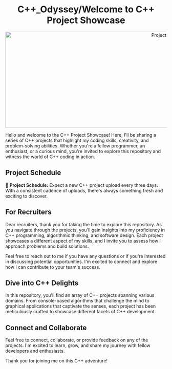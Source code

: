 
<h1 align="center"> C++_Odyssey/Welcome to C++ Project Showcase</h1>

<p align="center">
  <img src="https://media.giphy.com/media/aEwLTJvYxwo1L09oyP/giphy.gif" alt="Project Preview" height="300" width = "1000">
</p>

Hello and welcome to the C++ Project Showcase! Here, I'll be sharing a series of C++ projects that highlight my coding skills, creativity, and problem-solving abilities. Whether you're a fellow programmer, an enthusiast, or a curious mind, you're invited to explore this repository and witness the world of C++ coding in action.

## Project Schedule

📅 **Project Schedule:** Expect a new C++ project upload every three days. With a consistent cadence of uploads, there's always something fresh and exciting to discover.

## For Recruiters

Dear recruiters, thank you for taking the time to explore this repository. As you navigate through the projects, you'll gain insights into my proficiency in C++ programming, algorithmic thinking, and software design. Each project showcases a different aspect of my skills, and I invite you to assess how I approach problems and build solutions.

Feel free to reach out to me if you have any questions or if you're interested in discussing potential opportunities. I'm excited to connect and explore how I can contribute to your team's success.

## Dive into C++ Delights

In this repository, you'll find an array of C++ projects spanning various domains. From console-based algorithms that challenge the mind to graphical applications that captivate the senses, each project has been meticulously crafted to showcase different facets of C++ development.

## Connect and Collaborate

Feel free to connect, collaborate, or provide feedback on any of the projects. I'm excited to learn, grow, and share my journey with fellow developers and enthusiasts.

Thank you for joining me on this C++ adventure!
